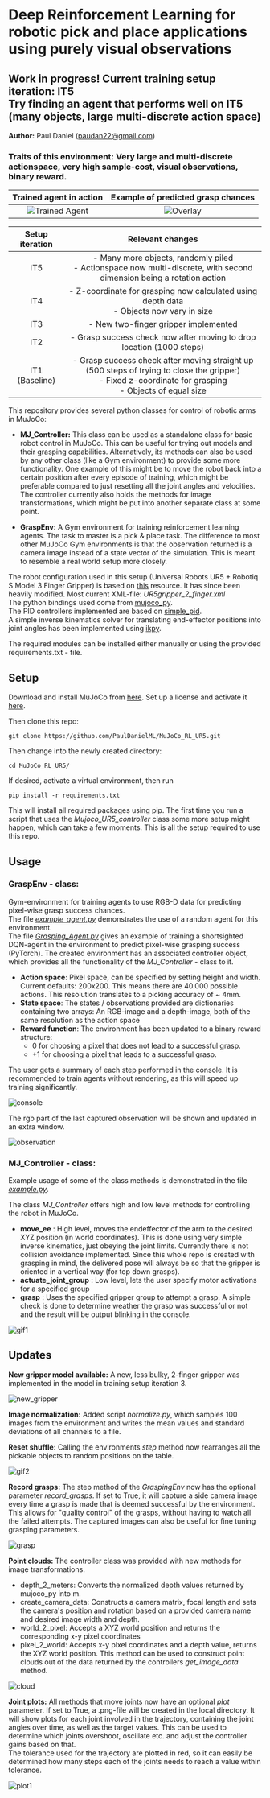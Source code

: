 # Deep Reinforcement Learning for robotic pick and place applications using purely visual observations 

## Work in progress! Current training setup iteration: IT5 <br> Try finding an agent that performs well on IT5 (many objects, large multi-discrete action space)

**Author:** Paul Daniel (paudan22@gmail.com)

### Traits of this environment: Very large and multi-discrete actionspace, very high sample-cost, visual observations, binary reward.


Trained agent in action            |  Example of predicted grasp chances 
:---------------------------------:|:-------------------------:
![](/media/gif_3.gif "Trained Agent")  |  ![](/media/gif_4.gif "Overlay")


Setup iteration            |  Relevant changes 
:-------------------------:|:-------------------------:
  IT5 | - Many more objects, randomly piled <br> - Actionspace now multi-discrete, with second dimension being a rotation action
  IT4 | - Z-coordinate for grasping now calculated using depth data <br> - Objects now vary in size
  IT3 | - New two-finger gripper implemented 
  IT2 | - Grasp success check now after moving to drop location (1000 steps)
  IT1 (Baseline)|- Grasp success check after moving straight up (500 steps of trying to close the gripper) <br> - Fixed z-coordinate for grasping <br> - Objects of equal size


This repository provides several python classes for control of robotic arms in MuJoCo: 

 * **MJ_Controller:** This class can be used as a standalone class for basic robot control in MuJoCo. This can be useful for trying out models and their grasping capabilities. 
 Alternatively, its methods can also be used by any other class (like a Gym environment) to provide some more functionality. One example of this might be to move the robot back into a certain position after every episode of training, which might be preferable compared to just resetting all the joint angles and velocities. 
 The controller currently also holds the methods for image transformations, which might be put into another separate class at some point. 

* **GraspEnv:** A Gym environment for training reinforcement learning agents. The task to master is a pick & place task. 
The difference to most other MuJoCo Gym environments is that the observation returned is a camera image instead of a state vector of the simulation. This is meant to resemble a real world setup more closely. 

The robot configuration used in this setup (Universal Robots UR5 + Robotiq S Model 3 Finger Gripper) is based on [this](http://www.mujoco.org/forum/index.php?resources/universal-robots-ur5-robotiq-s-model-3-finger-gripper.22/) resource.  It has since been heavily modified. Most current XML-file: *UR5gripper_2_finger.xml*  
The python bindings used come from [mujoco_py](https://github.com/openai/mujoco-py/tree/master/mujoco_py).  
The PID controllers implemented are based on [simple_pid](https://github.com/m-lundberg/simple-pid).  
A simple inverse kinematics solver for translating end-effector positions into joint angles has been implemented using [ikpy](https://github.com/Phylliade/ikpy).

The required modules can be installed either manually or using the provided requirements.txt - file.

## **Setup**

Download and install MuJoCo from [here](https://www.roboti.us/index.html). Set up a license and activate it [here](https://www.roboti.us/license.html).

Then clone this repo: 
```
git clone https://github.com/PaulDanielML/MuJoCo_RL_UR5.git
```
Then change into the newly created directory:
```
cd MuJoCo_RL_UR5/
```
If desired, activate a virtual environment, then run 
```
pip install -r requirements.txt
```
This will install all required packages using pip. The first time you run a script that uses the *Mujoco_UR5_controller* class some more setup might happen, which can take a few moments.
This is all the setup required to use this repo.  



## **Usage**

### **GraspEnv - class:**

Gym-environment for training agents to use RGB-D data for predicting pixel-wise grasp success chances.  
The file [*example_agent.py*](example_agent.py) demonstrates the use of a random agent for this environment.  
The file [*Grasping_Agent.py*](Grasping_Agent.py) gives an example of training a shortsighted DQN-agent in the environment to predict pixel-wise grasping success (PyTorch).
The created environment has an associated controller object, which provides all the functionality of the *MJ_Controller* - class to it. 
* **Action space**: Pixel space, can be specified by setting height and width. Current defaults: 200x200. This means there are 40.000 possible actions. This resolution translates to a picking accuracy of ~ 4mm.
* **State space**: The states / observations provided are dictionaries containing two arrays: An RGB-image and a depth-image, both of the same resolution as the action space
* **Reward function**: The environment has been updated to a binary reward structure:
    * 0 for choosing a pixel that does not lead to a successful grasp.
    * +1 for choosing a pixel that leads to a successful grasp.

The user gets a summary of each step performed in the console. It is recommended to train agents without rendering, as this will speed up training significantly. 
    
![console](/media/console.png "Example console output during training")

The rgb part of the last captured observation will be shown and updated in an extra window.

![observation](/media/observation_rgb.png "Example observation")

### **MJ_Controller - class:**

Example usage of some of the class methods is demonstrated in the file [*example.py*](example.py).

The class *MJ_Controller* offers high and low level methods for controlling the robot in MuJoCo. 

* **move_ee** : High level, moves the endeffector of the arm to the desired XYZ position (in world 					coordinates). This is done using very simple inverse kinematics, just obeying the joint limits. Currently there is not collision avoidance implemented. Since this whole repo is created with grasping in mind, the delivered pose will always be so that the gripper is oriented in a vertical way (for top down grasps).
* **actuate_joint_group** :  Low level, lets the user specify motor activations for a specified group
* **grasp** : Uses the specified gripper group to attempt a grasp. A simple check is done to determine weather the grasp was successful or not and the result will be output blinking in the console. 

![gif1](/media/gif_1.gif "Simple Grasp and Toss")

## **Updates**
**New gripper model available:** A new, less bulky, 2-finger gripper was implemented in the model in training setup iteration 3. 

![new_gripper](/media/new_gripper.png "new gripper")

**Image normalization:** Added script *normalize.py*, which samples 100 images from the environment and writes the mean values and standard deviations of all channels to a file. 

**Reset shuffle:** Calling the environments *step* method now rearranges all the pickable objects to random positions on the table. 

![gif2](/media/gif_2.gif "Respawning")

**Record grasps:** The step method of the *GraspingEnv* now has the optional parameter *record_grasps*. If set to True, it will capture a side camera image every time a grasp is made that is deemed successful by the environment. This allows for "quality control" of the grasps, without having to watch all the failed attempts. The captured images can also be useful for fine tuning grasping parameters. 

![grasp](/media/grasp.png "Example grasp")

**Point clouds:** The controller class was provided with new methods for image transformations. 
* depth_2_meters: Converts the normalized depth values returned by mujoco_py into m.
* create_camera_data: Constructs a camera matrix, focal length and sets the camera's position and rotation based on a provided camera name and desired image width and depth. 
* world_2_pixel: Accepts a XYZ world position and returns the corresponding x-y pixel coordinates 
* pixel_2_world: Accepts x-y pixel coordinates and a depth value, returns the XYZ world position. This method can be used to construct point clouds out of the data returned by the controllers *get_image_data* method.

![cloud](/media/point_cloud.png "Example point cloud")

**Joint plots:** All methods that move joints now have an optional *plot* parameter. If set to True, a .png-file will be created in the local directory. It will show plots for each joint involved in the trajectory, containing the joint angles over time, as well as the target values. This can be used to determine which joints overshoot, oscillate etc. and adjust the controller gains based on that.  
The tolerance used for the trajectory are plotted in red, so it can easily be determined how many steps each of the joints needs to reach a value within tolerance. 

![plot1](/media/plot_1.png "Example plot")
